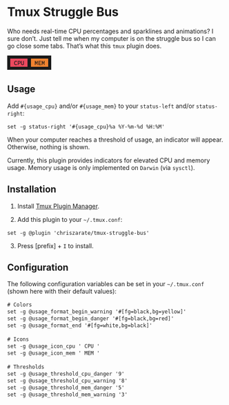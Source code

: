 # Tmux Struggle Bus

Who needs real-time CPU percentages and sparklines and animations? I sure don’t.
Just tell me when my computer is on the struggle bus so I can go close some
tabs. That’s what this `tmux` plugin does.

![usage indicators](example.png)


## Usage

Add `#{usage_cpu}` and/or `#{usage_mem}` to your `status-left` and/or
`status-right`:

```
set -g status-right '#{usage_cpu}%a %Y-%m-%d %H:%M'
```

When your computer reaches a threshold of usage, an indicator will appear.
Otherwise, nothing is shown.

Currently, this plugin provides indicators for elevated CPU and memory usage.
Memory usage is only implemented on `Darwin` (via `sysctl`).


## Installation

1. Install [Tmux Plugin Manager][tpm].

2. Add this plugin to your `~/.tmux.conf`:

```
set -g @plugin 'chriszarate/tmux-struggle-bus'
```

3. Press [prefix] + `I` to install.


## Configuration

The following configuration variables can be set in your `~/.tmux.conf` (shown
here with their default values):

```
# Colors
set -g @usage_format_begin_warning '#[fg=black,bg=yellow]'
set -g @usage_format_begin_danger '#[fg=black,bg=red]'
set -g @usage_format_end '#[fg=white,bg=black]'

# Icons
set -g @usage_icon_cpu ' CPU '
set -g @usage_icon_mem ' MEM '

# Thresholds
set -g @usage_threshold_cpu_danger '9'
set -g @usage_threshold_cpu_warning '8'
set -g @usage_threshold_mem_danger '5'
set -g @usage_threshold_mem_warning '3'
```

[tpm]: https://github.com/tmux-plugins/tpm
